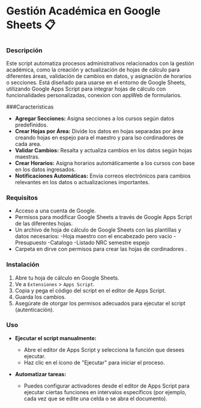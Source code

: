 # Gestión Académica en Google Sheets 📋
##
### Descripción

Este script automatiza procesos administrativos relacionados con la gestión académica, como la creación y actualización de hojas de cálculo para diferentes áreas, validación de cambios en datos, y asignación de horarios o secciones. 
Está diseñado para usarse en el entorno de Google Sheets, utilizando Google Apps Script para integrar hojas de cálculo con funcionalidades personalizadas, conexion con appWeb de formularios.

###Características

- **Agregar Secciones:** Asigna secciones a los cursos según datos predefinidos.
- **Crear Hojas por Área:** Divide los datos en hojas separadas por área creando hojas en espejo para el maestro y para lso cordinadores de cada area.
- **Validar Cambios:** Resalta y actualiza cambios en los datos según hojas maestras.
- **Crear Horarios:** Asigna horarios automáticamente a los cursos con base en los datos ingresados.
- **Notificaciones Automáticas:** Envia correos electrónicos para cambios relevantes en los datos o actualizaciones importantes.

### Requisitos

- Acceso a una cuenta de Google.
- Permisos para modificar Google Sheets a través de Google Apps Script de las diferentes hojas.
- Un archivo de hoja de cálculo de Google Sheets con las plantillas y datos necesarios:
    -Hoja maestro con el encabezado pero vacio
    -Presupuesto
    -Catalogo
    -Listado NRC semestre espejo
- Carpeta en dirve con permisos para crear las hojas de cordinadores
.

### Instalación

1. Abre tu hoja de cálculo en Google Sheets.
2. Ve a `Extensiones` > `Apps Script`.
3. Copia y pega el código del script en el editor de Apps Script.
4. Guarda los cambios.
5. Asegúrate de otorgar los permisos adecuados para ejecutar el script (autenticación).

### Uso

- **Ejecutar el script manualmente:**
  - Abre el editor de Apps Script y selecciona la función que desees ejecutar.
  - Haz clic en el ícono de "Ejecutar" para iniciar el proceso.

- **Automatizar tareas:**
  - Puedes configurar activadores desde el editor de Apps Script para ejecutar ciertas funciones en intervalos específicos (por ejemplo, cada vez que se edite una celda o se abra el documento).


